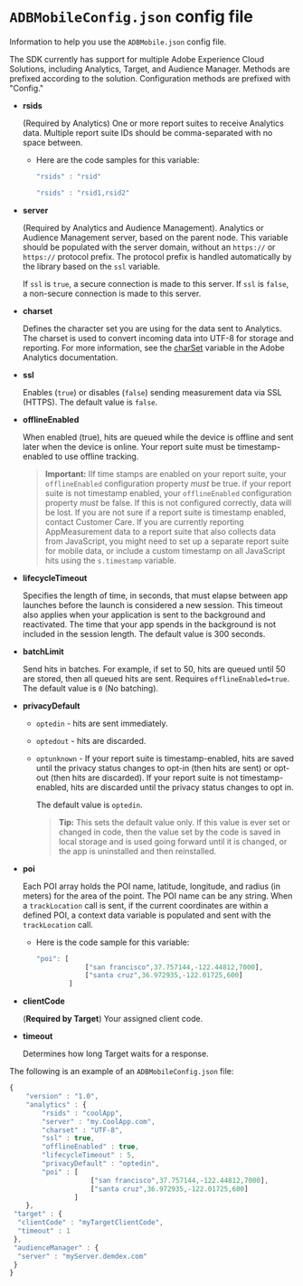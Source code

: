 # `ADBMobileConfig.json` config file

Information to help you use the `ADBMobile.json` config file.

The SDK currently has support for multiple Adobe Experience Cloud Solutions, including Analytics, Target, and Audience Manager. Methods are prefixed according to the solution. Configuration methods are prefixed with "Config."

* **rsids**

  (Required by Analytics) One or more report suites to receive Analytics data. Multiple report suite IDs should be comma-separated with no space between.

  * Here are the code samples for this variable:

    ```js
    "rsids" : "rsid"
    ```

    ```js
    "rsids" : "rsid1,rsid2"
    ```

* **server**

  (Required by Analytics and Audience Management). Analytics or Audience Management server, based on the parent node. This variable should be populated with the server domain, without an `https://` or `https://` protocol prefix. The protocol prefix is handled automatically by the library based on the `ssl` variable.
  
  If `ssl` is `true`, a secure connection is made to this server. If `ssl` is `false`, a non-secure connection is made to this server.

* **charset**

  Defines the character set you are using for the data sent to Analytics. The charset is used to convert incoming data into UTF-8 for storage and reporting. For more information, see the [charSet](https://experienceleague.adobe.com/docs/analytics/implementation/vars/config-vars/charset.html) variable in the Adobe Analytics documentation.

* **ssl**

  Enables (`true`) or disables (`false`) sending measurement data via SSL (HTTPS). The default value is `false`.

* **offlineEnabled**

  When enabled (true), hits are queued while the device is offline and sent later when the device is online. Your report suite must be timestamp-enabled to use offline tracking.
  
  > **Important:** IIf time stamps are enabled on your report suite, your `offlineEnabled` configuration property *must* be true. if your report suite is not timestamp enabled, your `offlineEnabled` configuration property *must* be false. If this is not configured correctly, data will be lost. If you are not sure if a report suite is timestamp enabled, contact Customer Care. If you are currently reporting AppMeasurement data to a report suite that also collects data from JavaScript, you might need to set up a separate report suite for mobile data, or include a custom timestamp on all JavaScript hits using the `s.timestamp` variable.

* **lifecycleTimeout**

  Specifies the length of time, in seconds, that must elapse between app launches before the launch is considered a new session. This timeout also applies when your application is sent to the background and reactivated. The time that your app spends in the background is not included in the session length. The default value is 300 seconds.

* **batchLimit**

  Send hits in batches. For example, if set to 50, hits are queued until 50 are stored, then all queued hits are sent. Requires `offlineEnabled=true`. The default value is `0` (No batching).

* **privacyDefault**

  * `optedin` - hits are sent immediately.
  * `optedout` - hits are discarded.  
  * `optunknown` - If your report suite is timestamp-enabled, hits are saved until the privacy status changes to opt-in (then hits are sent) or opt-out (then hits are discarded). If your report suite is not timestamp-enabled, hits are discarded until the privacy status changes to opt in.

    The default value is `optedin`.

    > **Tip:** This sets the default value only. If this value is ever set or changed in code, then the value set by the code is saved in local storage and is used going forward until it is changed, or the app is uninstalled and then reinstalled.

* **poi**

  Each POI array holds the POI name, latitude, longitude, and radius (in meters) for the area of the point. The POI name can be any string. When a `trackLocation` call is sent, if the current coordinates are within a defined POI, a context data variable is populated and sent with the `trackLocation` call.

  * Here is the code sample for this variable:

    ```js
    "poi": [
                ["san francisco",37.757144,-122.44812,7000], 
                ["santa cruz",36.972935,-122.01725,600] 
            ]
    ```

* **clientCode**

  (**Required by Target**) Your assigned client code.

* **timeout**

  Determines how long Target waits for a response.

The following is an example of an `ADBMobileConfig.json` file:

```js
{ 
    "version" : "1.0", 
    "analytics" : { 
        "rsids" : "coolApp", 
        "server" : "my.CoolApp.com", 
        "charset" : "UTF-8", 
        "ssl" : true, 
        "offlineEnabled" : true, 
        "lifecycleTimeout" : 5, 
        "privacyDefault" : "optedin", 
        "poi" : [ 
                    ["san francisco",37.757144,-122.44812,7000], 
                    ["santa cruz",36.972935,-122.01725,600] 
                ] 
    }, 
 "target" : { 
  "clientCode" : "myTargetClientCode", 
  "timeout" : 1 
 }, 
 "audienceManager" : { 
  "server" : "myServer.demdex.com" 
 } 
}
```
